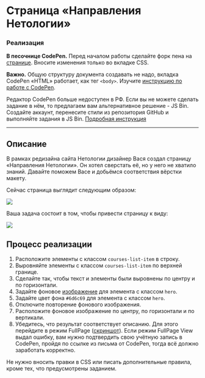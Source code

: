 # Страница «Направления Нетологии»

### Реализация

**В песочнице CodePen.** Перед началом работы сделайте форк пена на [странице](https://codepen.io/Netology/pen/MPoWxY?editors=0100#0). Вносите изменения только во вкладке CSS.

**Важно.** Общую структуру документа создавать не надо, вкладка CodePen «HTML» работает, как тег `<body>`.
Изучите [инструкцию по работе с CodePen](https://github.com/netology-code/guides/tree/master/codepen).

Редактор CodePen больше недоступен в РФ. Если вы не можете сделать задание в нём, то предлагаем вам альтернативное решение - JS Bin. Создайте аккаунт, перенесите стили из репозитория GitHub и выполняйте задания в JS Bin. [Подробная инструкция](https://disk.360.yandex.ru/i/dTjR9F-QJOgMfw)

---

## Описание

В рамках редизайна сайта Нетологии дизайнер Вася создал страницу «Направления Нетологии». Он хотел сверстать её, но у него не хватило знаний. Давайте поможем Васе и добьёмся соответствия вёрстки макету.

Сейчас страница выглядит следующим образом:

![](https://netology-code.github.io/html-2-homeworks/sources/3-2/courses-before.jpg)

Ваша задача состоит в том, чтобы привести страницу к виду:

![](https://netology-code.github.io/html-2-homeworks/sources/3-2/courses-after.jpg)

## Процесс реализации

1. Расположите элементы с классом `courses-list-item` в строку.
2. Выровняйте элементы с классом `courses-list-item` по верхней границе.
3. Сделайте так, чтобы текст и элементы были выровнены по центру и по горизонтали.
4. Задайте фоновое [изображение](https://netology-code.github.io/html-2-homeworks/form-elements/courses/img/presentation.jpg) для элемента с классом `hero`.
5. Задайте цвет фона `#6d6c69` для элемента с классом `hero`.
6. Отключите повторение фонового изображения.
7. Расположите фоновое изображение по центру, по горизонтали и по вертикали.
8. Убедитесь, что результат соответствует описанию. Для этого перейдите в режим FullPage ([скриншот](/sources/screen.md)). Если режим FullPage View выдал ошибку, вам нужно подтвердить свою учётную запись в CodePen, пройдя по ссылке из письма от CodePen, тогда всё должно заработать корректно.

Не нужно вносить правки в CSS или писать дополнительные правила, кроме тех, что предусмотрены заданием.

